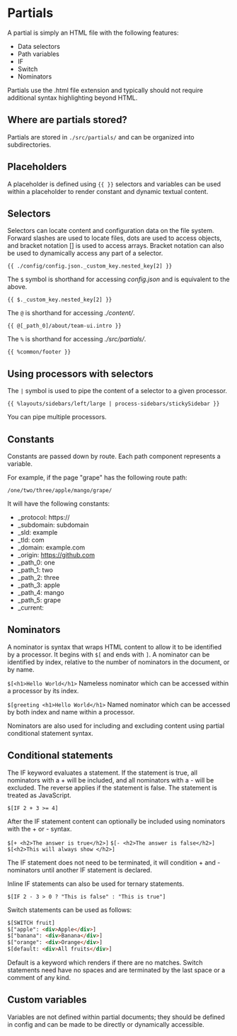 # Partials

A partial is simply an HTML file with the following features: 
- Data selectors
- Path variables
- IF
- Switch
- Nominators

Partials use the .html file extension and typically should not require additional syntax highlighting beyond HTML. 

## Where are partials stored?
Partials are stored in `./src/partials/` and can be organized into subdirectories.

## Placeholders 
A placeholder is defined using `{{ }}` selectors and variables can be used within a placeholder to render constant and dynamic textual content.

## Selectors
Selectors can locate content and configuration data on the file system. Forward slashes are used to locate files, dots are used to access objects, and bracket notation [] is used to access arrays. Bracket notation can also be used to dynamically access any part of a selector.

`{{ ./config/config.json._custom_key.nested_key[2] }}`

The `$` symbol is shorthand for accessing _config.json_ and is equivalent to the above.

`{{ $._custom_key.nested_key[2] }}`

The `@` is shorthand for accessing _./content/_.

`{{ @[_path_0]/about/team-ui.intro }}`

The `%` is shorthand for accessing _./src/partials/_.

`{{ %common/footer }}`

## Using processors with selectors 
The `|` symbol is used to pipe the content of a selector to a given processor.

`{{ %layouts/sidebars/left/large | process-sidebars/stickySidebar }}`

You can pipe multiple processors.

## Constants
Constants are passed down by route. Each path component represents a variable. 

For example, if the page "grape" has the following route path:

`/one/two/three/apple/mango/grape/`

It will have the following constants:
- _protocol: https://
- _subdomain: subdomain
- _sld: example
- _tld: com
- _domain: example.com
- _origin: https://github.com
- _path_0: one 
- _path_1: two
- _path_2: three
- _path_3: apple
- _path_4: mango
- _path_5: grape
- _current: <current-page>

## Nominators 
A nominator is syntax that wraps HTML content to allow it to be identified by a processor. It begins with `$[` and ends with `]`.
A nominator can be identified by index, relative to the number of nominators in the document, or by name. 

`$[<h1>Hello World</h1>` Nameless nominator which can be accessed within a processor by its index.

`$[greeting <h1>Hello World</h1>` Named nominator which can be accessed by both index and name within a processor.

Nominators are also used for including and excluding content using partial conditional statement syntax.

## Conditional statements 
The IF keyword evaluates a statement. If the statement is true, all nominators with a + will be included, and all nominators with a - will be excluded.
The reverse applies if the statement is false. The statement is treated as JavaScript.

`$[IF 2 + 3 >= 4]`

After the IF statement content can optionally be included using nominators with the + or - syntax. 

`$[+ <h2>The answer is true</h2>]`
`$[- <h2>The answer is false</h2>]`
`$[<h2>This will always show </h2>]`

The IF statement does not need to be terminated, it will condition + and - nominators until another IF statement is declared. 

Inline IF statements can also be used for ternary statements.

`$[IF 2 - 3 > 0 ? "This is false" : "This is true"]`

Switch statements can be used as follows: 
 ```html
$[SWITCH fruit]
$["apple": <div>Apple</div>]
$["banana": <div>Banana</div>]
$["orange": <div>Orange</div>]
$[default: <div>All fruits</div>]

 ```
Default is a keyword which renders if there are no matches. Switch statements need have no spaces and are terminated by the last space
or a comment of any kind.

## Custom variables
Variables are not defined within partial documents; they should be defined in config and can be made to be directly or dynamically accessible.
